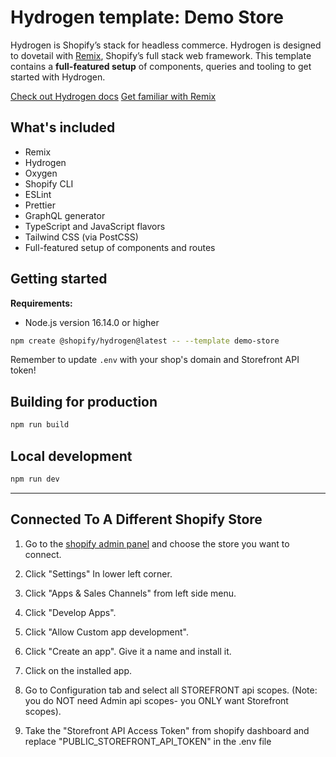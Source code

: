 # Hydrogen template: Demo Store

Hydrogen is Shopify’s stack for headless commerce. Hydrogen is designed to dovetail with [Remix](https://remix.run/), Shopify’s full stack web framework. This template contains a **full-featured setup** of components, queries and tooling to get started with Hydrogen.

[Check out Hydrogen docs](https://shopify.dev/custom-storefronts/hydrogen)
[Get familiar with Remix](https://remix.run/docs/en/v1)

## What's included

- Remix
- Hydrogen
- Oxygen
- Shopify CLI
- ESLint
- Prettier
- GraphQL generator
- TypeScript and JavaScript flavors
- Tailwind CSS (via PostCSS)
- Full-featured setup of components and routes

## Getting started

**Requirements:**

- Node.js version 16.14.0 or higher

```bash
npm create @shopify/hydrogen@latest -- --template demo-store
```

Remember to update `.env` with your shop's domain and Storefront API token!

## Building for production

```bash
npm run build
```

## Local development

```bash
npm run dev
```

---

## Connected To A Different Shopify Store

1. Go to the [shopify admin panel](https://admin.shopify.com/store) and choose the store you want to connect.

2. Click "Settings" In lower left corner.

3. Click "Apps & Sales Channels" from left side menu.

4. Click "Develop Apps".

5. Click "Allow Custom app development".

5. Click "Create an app". Give it a name and install it.

6. Click on the installed app.

7. Go to Configuration tab and select all STOREFRONT api scopes. (Note: you do NOT need Admin api scopes- you ONLY want Storefront scopes).

8. Take the "Storefront API Access Token" from shopify dashboard and replace "PUBLIC_STOREFRONT_API_TOKEN" in the .env file